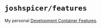 # `joshspicer/features`

My personal [Development Container Features](https://containers.dev/features/).  
